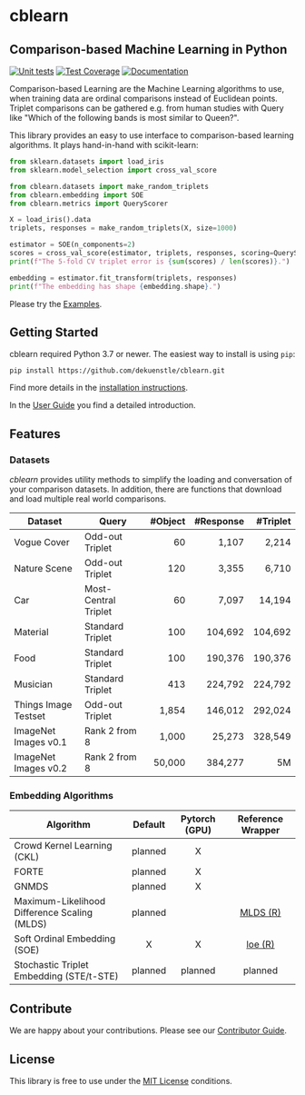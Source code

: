 # cblearn
## Comparison-based Machine Learning in Python

[![Unit tests](https://github.com/dekuenstle/cblearn/workflows/Python%20package/badge.svg)](https://github.com/dekuenstle/cblearn/actions)
[![Test Coverage](https://codecov.io/gh/dekuenstle/cblearn/branch/master/graph/badge.svg?token=P9JRT6OK6O)](https://codecov.io/gh/dekuenstle/cblearn)
[![Documentation](https://readthedocs.org/projects/cblearn/badge/?version=latest)](https://cblearn.readthedocs.io/en/latest/?badge=latest)

Comparison-based Learning are the Machine Learning algorithms to use, when training data
are ordinal comparisons instead of Euclidean points. 
Triplet comparisons can be gathered e.g. from human studies with Query like 
"Which of the following bands is most similar to Queen?".

This library provides an easy to use interface to comparison-based learning algorithms.
It plays hand-in-hand with scikit-learn:

```python
from sklearn.datasets import load_iris
from sklearn.model_selection import cross_val_score

from cblearn.datasets import make_random_triplets
from cblearn.embedding import SOE
from cblearn.metrics import QueryScorer

X = load_iris().data
triplets, responses = make_random_triplets(X, size=1000)

estimator = SOE(n_components=2)
scores = cross_val_score(estimator, triplets, responses, scoring=QueryScorer, cv=5)
print(f"The 5-fold CV triplet error is {sum(scores) / len(scores)}.")

embedding = estimator.fit_transform(triplets, responses)
print(f"The embedding has shape {embedding.shape}.")
```

Please try the [Examples](https://cblearn.readthedocs.io/en/latest/generated_examples/index.html).

## Getting Started

cblearn required Python 3.7 or newer. The easiest way to install is using `pip`:

```
pip install https://github.com/dekuenstle/cblearn.git
```
Find more details in the [installation instructions](https://cblearn.readthedocs.io/en/latest/install.html).


In the [User Guide](https://cblearn.readthedocs.io/en/latest/user_guide/index.html) you find a detailed introduction.

## Features

### Datasets

*cblearn* provides utility methods to simplify the loading and conversation
of your comparison datasets. In addition, there are 
functions that download and load multiple real world comparisons.

| Dataset  | Query | #Object | #Response | #Triplet |
| --- | --- | ---:| ---:| ---:|
| Vogue Cover | Odd-out Triplet | 60 | 1,107 | 2,214 | 
| Nature Scene | Odd-out Triplet | 120 | 3,355 | 6,710 | 
| Car | Most-Central Triplet | 60 | 7,097 | 14,194 | 
| Material | Standard Triplet | 100 | 104,692 |104,692 | 
| Food | Standard Triplet | 100 | 190,376 |190,376 | 
| Musician | Standard Triplet | 413 | 224,792 |224,792 | 
| Things Image Testset | Odd-out Triplet | 1,854 | 146,012 | 292,024 | 
| ImageNet Images v0.1 | Rank 2 from 8 | 1,000 | 25,273 | 328,549 | 
| ImageNet Images v0.2 | Rank 2 from 8 | 50,000 | 384,277 | 5M | 


### Embedding Algorithms

| Algorithm                   | Default | Pytorch (GPU) | Reference Wrapper |
| --------------------------- |  :---:  | :-----------: | :---------------: |
| Crowd Kernel Learning (CKL) | planned | X             |                   |
| FORTE | planned | X             |                   |
| GNMDS | planned | X             |                   |
| Maximum-Likelihood Difference Scaling (MLDS) | planned |              | [MLDS (R)](https://cran.r-project.org/web/packages/MLDS/index.html)|
| Soft Ordinal Embedding (SOE) | X | X             | [loe (R)](https://cran.r-project.org/web/packages/loe/index.html) |
| Stochastic Triplet Embedding (STE/t-STE) | planned | planned             | planned |

## Contribute

We are happy about your contributions.
Please see our [Contributor Guide](https://cblearn.readthedocs.io/en/latest/contributor_guide/index.html). 

## License

This library is free to use under the [MIT License](https://github.com/dekuenstle/cblearn/blob/master/LICENSE) conditions.
